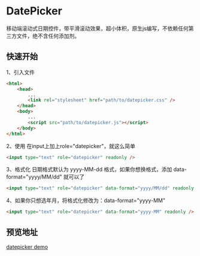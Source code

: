 # DatePicker
移动端滚动式日期控件，带平滑滚动效果，超小体积，原生js编写，不依赖任何第三方文件，绝不含任何添加剂。

## 快速开始
1、引入文件
```HTML
<html>
	<head>
		...
		<link rel="stylesheet" href="path/to/datepicker.css" />
	</head>
	<body>
		...
		<script src="path/to/datepicker.js"></script>
	</body>
</html>
```
2、使用
在input上加上role="datepicker"，就这么简单
```HTML
<input type="text" role="datepicker" readonly />
```
3、格式化
日期格式默认为 yyyy-MM-dd 格式，如果你想换格式，添加 data-format="yyyy/MM/dd" 就可以了
```HTML
<input type="text" role="datepicker" data-format="yyyy/MM/dd" readonly />
```
4、如果你只想选年月，将格式化修改为：data-format="yyyy-MM"
```HTML
<input type="text" role="datepicker" data-format="yyyy-MM" readonly />
```

## 预览地址
[datepicker demo](http://htmlpreview.github.io/?https://github.com/Capricair/datepicker/blob/master/output/min/demo.html)
